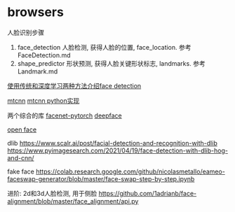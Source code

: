 # browsers


人脸识别步骤

1. face_detection 人脸检测, 获得人脸的位置, face_location. 参考FaceDetection.md
2. shape_predictor 形状预测, 获得人脸关键形状标志, landmarks. 参考Landmark.md





[使用传统和深度学习两种方法介绍face detection](https://machinelearningmastery.com/how-to-perform-face-detection-with-classical-and-deep-learning-methods-in-python-with-keras/)

[mtcnn](https://github.com/kpzhang93/MTCNN_face_detection_alignment)
[mtcnn python实现](https://github.com/ipazc/mtcnn)

两个综合的库
[facenet-pytorch](https://github.com/timesler/facenet-pytorch)
[deepface](https://github.com/serengil/deepface)


[open face](https://github.com/cmusatyalab/openface)



dlib
https://www.scalr.ai/post/facial-detection-and-recognition-with-dlib
https://www.pyimagesearch.com/2021/04/19/face-detection-with-dlib-hog-and-cnn/

fake face
https://colab.research.google.com/github/nicolasmetallo/eameo-faceswap-generator/blob/master/face-swap-step-by-step.ipynb



进阶:
2d和3d人脸检测, 用于侧脸
https://github.com/1adrianb/face-alignment/blob/master/face_alignment/api.py

